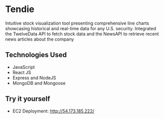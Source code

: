 # Tendie

Intuitive stock visualization tool presenting comprehensive line charts showcasing historical and real-time data for any U.S. security. Integrated the TwelveData API to fetch stock data and the 
NewsAPI to retrieve recent news articles about the company

## Technologies Used

* JavaScript
* React JS
* Express and NodeJS
* MongoDB and Mongoose

## Try it yourself
* EC2 Deployment: http://54.173.185.222/
